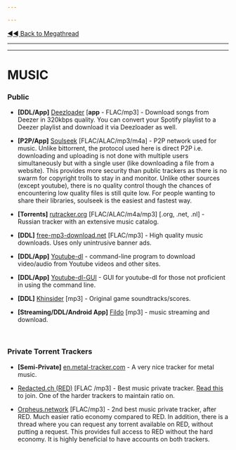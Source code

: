 ---
---
[◄◄ Back to Megathread](https://www.reddit.com/r/Piracy/wiki/megathread)

---
---

# MUSIC

### Public

* **[DDL/App]** [Deezloader](/r/deezloadersisback) [**app** - FLAC/mp3] - Download songs from Deezer in 320kbps quality. You can convert your Spotify playlist to a Deezer playlist and download it via Deezloader as well.

* **[P2P/App]** [Soulseek](http://www.slsknet.org/news/node/1) [FLAC/ALAC/mp3/m4a] - P2P network used for music. Unlike bittorrent, the protocol used here is direct P2P i.e. downloading and uploading is not done with multiple users simultaneously but with a single user (like downloading a file from a website). This provides more security than public trackers as there is no swarm for copyright trolls to stay in and monitor. Unlike other sources (except youtube), there is no quality control though the chances of encountering low quality files is still quite low. For people wanting to share their libraries, soulseek is the easiest and fastest way.

* **[Torrents]** [rutracker.org](http://rutracker.org/forum/index.php) [FLAC/ALAC/m4a/mp3] [.org, .net, .nl] - Russian tracker with an extensive music catalog.

* **[DDL]** [free-mp3-download.net](https://free-mp3-download.net/) [FLAC/mp3] - High quality music downloads. Uses only unintrusive banner ads.

* **[DDL/App]** [Youtube-dl](https://github.com/rg3/youtube-dl) - command-line program to download video/audio from Youtube videos and other sites. 
 * **[DDL/App]** [Youtube-dl-GUI](https://github.com/MrS0m30n3/youtube-dl-gui) - GUI for youtube-dl for those not proficient in using the command line.

* **[DDL]** [Khinsider](https://downloads.khinsider.com/) [mp3] - Original game soundtracks/scores.

* **[Streaming/DDL/Android App]** [Fildo](https://fildo.net/android/en/) [mp3] - music streaming and download.

&nbsp;




### Private Torrent Trackers

* **[Semi-Private]** [en.metal-tracker.com](https://en.metal-tracker.com/) - A very nice tracker for metal music.

* [Redacted.ch (RED)](https://redacted.ch/) [FLAC /mp3] - Best music private tracker. [Read this](https://www.reddit.com/r/Piracy/wiki/private_trackers) to join. One of the harder trackers to maintain ratio on. 

* [Orpheus.network](https://orpheus.network/) [FLAC/mp3] - 2nd best music private tracker, after RED. Much easier ratio economy compared to RED. In addition, there is a thread where you can request any torrent available on RED, without putting a request. This provides full access to RED without the hard economy. It is highly beneficial to have accounts on both trackers.

&nbsp;